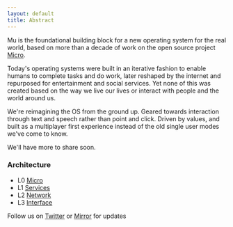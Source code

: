 ```yaml
---
layout: default
title: Abstract
---
```


<div id="blurb">
<p>Mu is the foundational building block for a new operating system for the real world, based on more than a decade of work 
on the open source project <a href="/micro">Micro</a>.
</p>

<p>Today's operating systems were built in an iterative fashion to enable humans to complete tasks and 
do work, later reshaped by the internet and repurposed for entertainment and social services. 
Yet none of this was created based on the way we live our lives or interact with people and the world around us.
</p>

<p>We're reimagining the OS from the ground up. Geared towards interaction through text and speech rather 
than point and click. Driven by values, and built as a multiplayer first experience instead of the old 
single user modes we've come to know.
</p>
<p>We'll have more to share soon.</p>
</div>

<h3>Architecture</h3>
<ul id="projects">
<li>L0 <a href="/micro">Micro</a></li>
<li>L1 <a href="/services">Services</a></li>
<li>L2 <a href="/network">Network</a></li>
<li>L3 <a href="/interface">Interface</a></li>
</ul>

<footer>
Follow us on <a href="https://twitter.com/mudotxyz">Twitter</a>
  or <a href="https://mirror.xyz/0x95A522981D68213E6F2190e187d42f9e53EE0873">Mirror</a> for updates
</footer>
